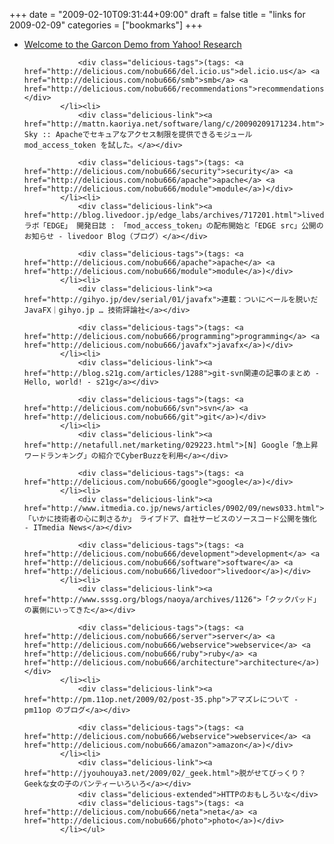 +++
date = "2009-02-10T09:31:44+09:00"
draft = false
title = "links for 2009-02-09"
categories = ["bookmarks"]
+++

<ul class="delicious"><li>
                <div class="delicious-link"><a href="http://garcon.sandbox.yahoo.net/">Welcome to the Garcon Demo from Yahoo! Research</a></div>
                
                <div class="delicious-tags">(tags: <a href="http://delicious.com/nobu666/del.icio.us">del.icio.us</a> <a href="http://delicious.com/nobu666/smb">smb</a> <a href="http://delicious.com/nobu666/recommendations">recommendations</a>)</div>
            </li><li>
                <div class="delicious-link"><a href="http://mattn.kaoriya.net/software/lang/c/20090209171234.htm">Big Sky :: Apacheでセキュアなアクセス制限を提供できるモジュール mod_access_token を試した。</a></div>
                
                <div class="delicious-tags">(tags: <a href="http://delicious.com/nobu666/security">security</a> <a href="http://delicious.com/nobu666/apache">apache</a> <a href="http://delicious.com/nobu666/module">module</a>)</div>
            </li><li>
                <div class="delicious-link"><a href="http://blog.livedoor.jp/edge_labs/archives/717201.html">livedoor ラボ「EDGE」 開発日誌 : 「mod_access_token」の配布開始と「EDGE src」公開のお知らせ - livedoor Blog（ブログ）</a></div>
                
                <div class="delicious-tags">(tags: <a href="http://delicious.com/nobu666/apache">apache</a> <a href="http://delicious.com/nobu666/module">module</a>)</div>
            </li><li>
                <div class="delicious-link"><a href="http://gihyo.jp/dev/serial/01/javafx">連載：ついにベールを脱いだJavaFX｜gihyo.jp … 技術評論社</a></div>
                
                <div class="delicious-tags">(tags: <a href="http://delicious.com/nobu666/programming">programming</a> <a href="http://delicious.com/nobu666/javafx">javafx</a>)</div>
            </li><li>
                <div class="delicious-link"><a href="http://blog.s21g.com/articles/1288">git-svn関連の記事のまとめ - Hello, world! - s21g</a></div>
                
                <div class="delicious-tags">(tags: <a href="http://delicious.com/nobu666/svn">svn</a> <a href="http://delicious.com/nobu666/git">git</a>)</div>
            </li><li>
                <div class="delicious-link"><a href="http://netafull.net/marketing/029223.html">[N] Google「急上昇ワードランキング」の紹介でCyberBuzzを利用</a></div>
                
                <div class="delicious-tags">(tags: <a href="http://delicious.com/nobu666/google">google</a>)</div>
            </li><li>
                <div class="delicious-link"><a href="http://www.itmedia.co.jp/news/articles/0902/09/news033.html">「いかに技術者の心に刺さるか」　ライブドア、自社サービスのソースコード公開を強化 - ITmedia News</a></div>
                
                <div class="delicious-tags">(tags: <a href="http://delicious.com/nobu666/development">development</a> <a href="http://delicious.com/nobu666/software">software</a> <a href="http://delicious.com/nobu666/livedoor">livedoor</a>)</div>
            </li><li>
                <div class="delicious-link"><a href="http://www.sssg.org/blogs/naoya/archives/1126">「クックパッド」の裏側にいってきた</a></div>
                
                <div class="delicious-tags">(tags: <a href="http://delicious.com/nobu666/server">server</a> <a href="http://delicious.com/nobu666/webservice">webservice</a> <a href="http://delicious.com/nobu666/ruby">ruby</a> <a href="http://delicious.com/nobu666/architecture">architecture</a>)</div>
            </li><li>
                <div class="delicious-link"><a href="http://pm.11op.net/2009/02/post-35.php">アマズレについて - pm11op のブログ</a></div>
                
                <div class="delicious-tags">(tags: <a href="http://delicious.com/nobu666/webservice">webservice</a> <a href="http://delicious.com/nobu666/amazon">amazon</a>)</div>
            </li><li>
                <div class="delicious-link"><a href="http://jyouhouya3.net/2009/02/_geek.html">脱がせてびっくり？ Geekな女の子のパンティーいろいろ</a></div>
                <div class="delicious-extended">HTTPのおもしろいな</div>
                <div class="delicious-tags">(tags: <a href="http://delicious.com/nobu666/neta">neta</a> <a href="http://delicious.com/nobu666/photo">photo</a>)</div>
            </li></ul>
